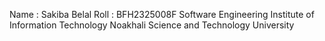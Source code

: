 Name : Sakiba Belal 
Roll : BFH2325008F
Software Engineering 
Institute of Information Technology 
Noakhali Science and Technology University 
